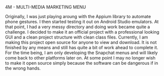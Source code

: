 4M - MULTI-MEDIA MARKETING MENU

Originally, I was just playing aroung with the Appium library to automate phone gestures. I then started testing it out on Android Studio emulators. At that point, I had a very messy directory and doing work became quite a challenge. I decided to make it an official project with a professional looking GUI and a clean project structure with clean class files. Currently, I am making this project open source for anyone to view and download.  It is not finished by any means and still has quite a bit of work ahead to complete it. For the time being, I am only developing the Snapchat menus and will likely come back to other platforms later on. At some point I may no longer wish to make it open source simply because the software can be dangerous if in the wrong hands.
